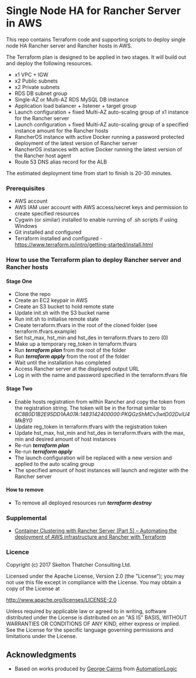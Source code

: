 # Single Node HA for Rancher Server in AWS

This repo contains Terraform code and supporting scripts to deploy single node HA Rancher server and Rancher hosts in AWS.

The Terraform plan is designed to be applied in two stages. It will build out and deploy the following resources.

* x1 VPC + IGW
* x2 Public subnets
* x2 Private subnets
* RDS DB subnet group
* Single-AZ or Multi-AZ RDS MySQL DB instance
* Application load balancer + listener + target group
* Launch configuration + fixed Multi-AZ auto-scaling group of x1 instance for the Rancher server
* Launch configuration + fixed Multi-AZ auto-scaling group of a specified instance amount for the Rancher hosts
* RancherOS instance with active Docker running a password protected deployment of the latest version of Rancher server
* RancherOS instances with active Docker running the latest version of the Rancher host agent
* Route 53 DNS alias record for the ALB

The estimated deployment time from start to finish is 20-30 minutes.

### Prerequisites

* AWS account
* AWS IAM user account with AWS access/secret keys and permission to create specified resources
* Cygwin (or similar) installed to enable running of .sh scripts if using Windows
* Git installed and configured
* Terraform installed and configured - https://www.terraform.io/intro/getting-started/install.html

### How to use the Terraform plan to deploy Rancher server and Rancher hosts

#### Stage One

* Clone the repo
* Create an EC2 keypair in AWS
* Create an S3 bucket to hold remote state
* Update init.sh with the S3 bucket name
* Run init.sh to initialise remote state
* Create terraform.tfvars in the root of the cloned folder (see terraform.tfvars.example)
* Set hst_max, hst_min and hst_des in terraform.tfvars to zero (0)
* Make up a temporary reg_token in terraform.tfvars
* Run ***terraform plan*** from the root of the folder
* Run ***terraform apply*** from the root of the folder
* Wait until the installation has completed
* Access Rancher server at the displayed output URL
* Log in with the name and password specified in the terraform.tfvars file

#### Stage Two
* Enable hosts registration from within Rancher and copy the token from the registration string. The token will be in the format similar to *6C8B0D1B2E95DD1AA07A:1483142400000:PKQGzShMCv3wtD02DvlU4MkBY0*
* Update reg_token in terraform.tfvars with the registration token
* Update hst_max, hst_min and hst_des in terraform.tfvars with the max, min and desired amount of host instances
* Re-run ***terraform plan***
* Re-run ***terraform apply***
* The launch configuration will be replaced with a new version and applied to the auto scaling group
* The specified amount of host instances will launch and register with the Rancher server

#### How to remove
* To remove all deployed resources run ***terraform destroy***

### Supplemental
*  [Container Clustering with Rancher Server (Part 5) – Automating the deployment of AWS infrastructure and Rancher with Terraform](https://skeltonthatcher.com/blog/container-clustering-rancher-server-part-5-automating-deployment-aws-infrastructure-rancher-terraform/)

### Licence

Copyright (c) 2017 Skelton Thatcher Consulting Ltd.

Licensed under the Apache License, Version 2.0 (the "License"); you may not use this file except in compliance with the License. You may obtain a copy of the License at

http://www.apache.org/licenses/LICENSE-2.0

Unless required by applicable law or agreed to in writing, software distributed under the License is distributed on an "AS IS" BASIS, WITHOUT WARRANTIES OR CONDITIONS OF ANY KIND, either express or implied. See the License for the specific language governing permissions and limitations under the License.

## Acknowledgments

* Based on works produced by [George Cairns](https://www.linkedin.com/in/george-cairns-9624b621/) from [AutomationLogic](http://www.automationlogic.com/)
